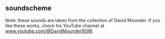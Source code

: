 **soundscheme**
---
Note: these sounds are taken from the collection of David Mounder.
If you like these works, check his YouTube channel at www.youtube.com/@DavidMounder9598.
